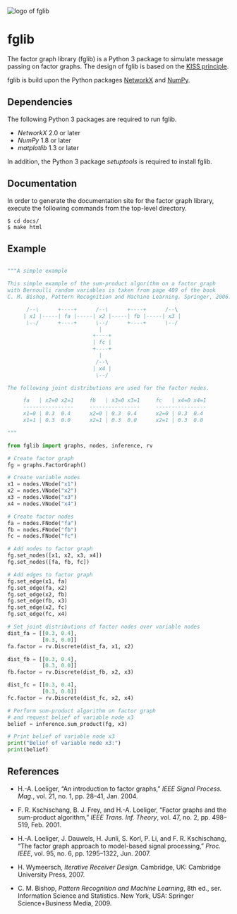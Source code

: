 ![logo of fglib](https://rawgit.com/danbar/fglib/master/docs/logo.svg)

fglib
=====

The factor graph library (fglib) is a Python 3 package to simulate message passing on factor graphs.
The design of fglib is based on the [KISS principle](https://en.wikipedia.org/wiki/KISS_principle).

fglib is build upon the Python packages [NetworkX](https://networkx.github.io/) and [NumPy](http://www.numpy.org/).

Dependencies
------------

The following Python 3 packages are required to run fglib.

* _NetworkX_ 2.0 or later
* _NumPy_ 1.8 or later
* _matplotlib_ 1.3 or later

In addition, the Python 3 package _setuptools_ is required to install fglib.

Documentation
-------------

In order to generate the documentation site for the factor graph library, execute the following commands from the top-level directory.

```
$ cd docs/
$ make html
```

Example
-------

```Python

"""A simple example

This simple example of the sum-product algorithm on a factor graph
with Bernoulli random variables is taken from page 409 of the book
C. M. Bishop, Pattern Recognition and Machine Learning. Springer, 2006.

      /--\      +----+      /--\      +----+      /--\
     | x1 |-----| fa |-----| x2 |-----| fb |-----| x3 |
      \--/      +----+      \--/      +----+      \--/
                             |
                           +----+
                           | fc |
                           +----+
                             |
                            /--\
                           | x4 |
                            \--/

The following joint distributions are used for the factor nodes.

     fa   | x2=0 x2=1     fb   | x3=0 x3=1     fc   | x4=0 x4=1
     ----------------     ----------------     ----------------
     x1=0 | 0.3  0.4      x2=0 | 0.3  0.4      x2=0 | 0.3  0.4
     x1=1 | 0.3  0.0      x2=1 | 0.3  0.0      x2=1 | 0.3  0.0

"""

from fglib import graphs, nodes, inference, rv

# Create factor graph
fg = graphs.FactorGraph()

# Create variable nodes
x1 = nodes.VNode("x1")
x2 = nodes.VNode("x2")
x3 = nodes.VNode("x3")
x4 = nodes.VNode("x4")

# Create factor nodes
fa = nodes.FNode("fa")
fb = nodes.FNode("fb")
fc = nodes.FNode("fc")

# Add nodes to factor graph
fg.set_nodes([x1, x2, x3, x4])
fg.set_nodes([fa, fb, fc])

# Add edges to factor graph
fg.set_edge(x1, fa)
fg.set_edge(fa, x2)
fg.set_edge(x2, fb)
fg.set_edge(fb, x3)
fg.set_edge(x2, fc)
fg.set_edge(fc, x4)

# Set joint distributions of factor nodes over variable nodes
dist_fa = [[0.3, 0.4],
           [0.3, 0.0]]
fa.factor = rv.Discrete(dist_fa, x1, x2)

dist_fb = [[0.3, 0.4],
           [0.3, 0.0]]
fb.factor = rv.Discrete(dist_fb, x2, x3)

dist_fc = [[0.3, 0.4],
           [0.3, 0.0]]
fc.factor = rv.Discrete(dist_fc, x2, x4)

# Perform sum-product algorithm on factor graph
# and request belief of variable node x3
belief = inference.sum_product(fg, x3)

# Print belief of variable node x3
print("Belief of variable node x3:")
print(belief)

```

References
----------

* H.-A. Loeliger, “An introduction to factor graphs,” 
_IEEE Signal Process. Mag._, vol. 21, no. 1, pp. 28–41, Jan. 2004.

* F. R. Kschischang, B. J. Frey, and H.-A. Loeliger, “Factor graphs and the sum-product algorithm,” 
_IEEE Trans. Inf. Theory_, vol. 47, no. 2, pp. 498–519, Feb. 2001.

* H.-A. Loeliger, J. Dauwels, H. Junli, S. Korl, P. Li, and F. R. Kschischang, “The factor graph approach to model-based signal processing,” 
_Proc. IEEE_, vol. 95, no. 6, pp. 1295–1322, Jun. 2007.

* H. Wymeersch, _Iterative Receiver Design_.
Cambridge, UK: Cambridge University Press, 2007.

* C. M. Bishop, _Pattern Recognition and Machine Learning_, 
8th ed., ser. Information Science and Statistics.
New York, USA: Springer Science+Business Media, 2009.
